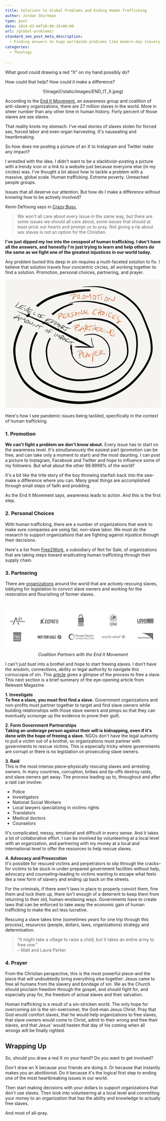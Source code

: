 ```yaml
---
title: Solutions to Global Problems and Ending Human Trafficking
author: Jordan Shirkman
type: post
date: 2014-03-04T10:00:35+00:00
url: /global-problems/
standard_seo_post_meta_description:
  - Finding answers to huge worldwide problems like modern-day slavery.
categories:
  - Theology

---
```

What good could drawing a red &#8220;X&#8221; on my hand possibly do?

How could that help? How could it make a difference?

<p style="text-align: center;">
  ![Image](/static/images/END_IT_X.jpeg)
</p>

According to the [End It Movement](http://enditmovement.com/), an awareness group and coalition of anti-slavery organizations, there are 27 million slaves in the world. More in sheer number than any other time in human history. Forty percent of those slaves are sex slaves.

That reality knots my stomach. I've read stories of slaves stolen for forced sex, forced labor and even organ harvesting. It's nauseating and heartbreaking.

So how does me posting a picture of an X to Instagram and Twitter make any impact?

I wrestled with the idea. I didn't want to be a slacktivist–posting a picture with a trendy icon or a link to a website just because everyone else (in my circles) was. I've thought a lot about how to tackle a problem with a massive, global scale. Human trafficking. Extreme poverty. Unreached people groups.

Issues that all deserve our attention. But how do I make a difference without knowing how to be actively involved?

Kevin DeYoung says in [Crazy Busy][2],

> We won’t all care about every issue in the same way, but there are some issues we should all care about, some issues that should at least prick our hearts and prompt us to pray. Not giving a rip about sex slaves is not an option for the Christian.

**I've just dipped my toe into the cesspool of human trafficking. I don't have all the answers, and honestly I'm just trying to learn and help others do the same as we fight one of the greatest injustices in our world today.**

Any problem buried this deep in sin requires a multi-faceted solution to fix. I believe that solution travels four concentric circles, all working together to find a solution. Promotion, personal choices, partnering, and prayer.

![Image](/static/images/diagram-solution.jpeg) 

Here's how I see pandemic issues being tackled, specifically in the context of human trafficking. <!--more-->

### 1. Promotion

**We can't fight a problem we don't know about.** Every issue has to start on the awareness level. It's simultaneously the easiest part (promotion can be free, and can take only a moment to start) and the most daunting. I can post a picture to Instagram, Facebook and Twitter and hope to influence some of my followers. But what about the other 99.9999% of the world?

It's a bit like the trite story of the boy throwing starfish back into the sea–make a difference where you can. Many great things are accomplished through small steps of faith and prodding.

As the End It Movement says, awareness leads to action. And this is the first step.

### 2. Personal Choices

With human trafficking, there are a number of organizations that work to make sure companies are using fair, non-slave labor. We must do the research to support organizations that are fighting against injustice through their decisions.

Here's a list from [Free2Work](http://www.free2work.org/), a subsidiary of Not for Sale, of organizations that are taking steps toward eradicating human trafficking through their supply chain.

### 3. Partnering

There are [organizations](http://enditmovement.com/#together_we_can) around the world that are actively rescuing slaves, lobbying for legislation to convict slave owners and working for the restoration and flourishing of former slaves.

&nbsp;

![Image](/static/images/end-it-coalition.jpeg) 

<p style="text-align: center;">
  <em>Coalition Partners with the End It Movement</em>
</p>

I can't just bust into a brothel and hope to start freeing slaves. I don't have the wisdom, connections, ability or legal authority to navigate this cornucopia of sin. This [article](http://www.relevantmagazine.com/reject-apathy/what-it-takes-free-sex-slave) gives a glimpse of the process to free a slave. This next section is a brief summary of the eye-opening article from Relevant Magazine.

**1. Investigate**  
**To free a slave, you must first find a slave.** Government organizations and non-profits must partner together to target and find slave owners while building relationships with those slave owners and pimps so that they can eventually scrounge up the evidence to prove their guilt.

**2. Form Government Partnerships**  
**Taking an underage person against their will is kidnapping, even if it's done with the hope of freeing a slave.** NGOs don't have the legal authority to pull a victim out of a brothel, so organizations must partner with governments to rescue victims. This is especially tricky where governments are corrupt or there is no legislation on prosecuting slave owners.

**3. Raid**  
This is the most intense piece–physically rescuing slaves and arresting owners. In many countries, corruption, bribes and tip-offs destroy raids, and slave owners get away. The process leading up to, throughout and after a raid can involve:

  * Police
  * Investigators
  * National Social Workers
  * Local lawyers specializing in victims rights
  * Translators
  * Medical doctors
  * Counselors

It's complicated, messy, emotional and difficult in every sense. And it takes a lot of collaborative effort. I can be involved by volunteering at a local level with an organization, and partnering with my money at a local and international level to offer the resources to help rescue slaves.

**4. Advocacy and Prosecution**  
It's possible for rescued victims and perpetrators to slip through the cracks–for victims to be stuck in under-prepared government facilities without help, advocacy and counseling–leading to victims wanting to escape what feels like a new form of slavery and ending up back on the streets.

For the criminals, if there aren't laws in place to properly convict them, fine them and lock them up, there isn't enough of a deterrent to keep them from returning to their old, human-enslaving ways. Governments have to create laws that can be enforced to take away the economic gain of human trafficking to make the act less lucrative.

Rescuing a slave takes time (sometimes _years_ for one trip through this process), resources (people, dollars, laws, organizations) strategy and determination.

> &#8220;It might take a village to raise a child, but it takes an entire army to free one.&#8221;  
> – Matt and Laura Parker

### 4. Prayer

From the Christian perspective, this is the most powerful piece–and the piece that will undoubtedly bring everything else together. Jesus came to free all humans from the slavery and bondage of sin. We as the Church should proclaim freedom through the gospel, and should fight for, and especially pray for, the freedom of actual slaves and their salvation.

Human trafficking is a result of a sin-stricken world. The only hope for overcoming sin is the sin-overcomer, the God-man Jesus Christ. Pray that God would comfort slaves, that he would help organizations to free slaves, that slave owners would come to Christ, admit to their wrong and free their slaves, and that Jesus' would hasten that day of his coming when all wrongs will be finally righted.

## Wrapping Up

So, should you draw a red X on your hand? Do you want to get involved?

Don't draw an X because your friends are doing it. Or because that instantly makes you an abolitionist. Do it because it's the logical first step to ending one of the most heartbreaking issues in our world.

Then start making decisions with your dollars to support organizations that don't use slaves. Then look into volunteering at a local level and committing your money to an organization that has the ability and knowledge to actually free slaves.

And most of all–pray.

 [2]: jshirk.com/blog/crazy-busy/?